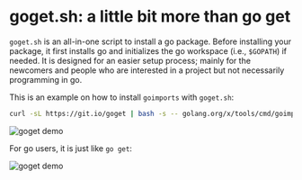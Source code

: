 # goget.sh: a little bit more than go get
`goget.sh` is an all-in-one script to install a go package.
Before installing your package, it first installs go and
initializes the go workspace (i.e., `$GOPATH`) if needed.
It is designed for an easier setup process; mainly for the
newcomers and people who are interested in a project but
not necessarily programming in go.

This is an example on how to install `goimports` with `goget.sh`:
```bash
curl -sL https://git.io/goget | bash -s -- golang.org/x/tools/cmd/goimports
```

![goget demo](http://raw.github.com/soheilhy/goget/master/assets/goget.gif)


For go users, it is just like `go get`:

![goget demo](http://raw.github.com/soheilhy/goget/master/assets/goget-ready.gif)


